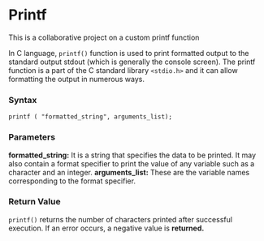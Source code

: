 # Printf

This is a collaborative project on a custom printf function

In C language, ```printf()``` function is used to print formatted output to the standard output stdout (which is generally the console screen).  The printf function is a part of the C standard library ```<stdio.h>``` and it can allow formatting the output in numerous ways.

### Syntax
```
printf ( "formatted_string", arguments_list);
```
### Parameters
**formatted_string:** It is a string that specifies the data to be printed. It may also contain a format specifier to print the value of any variable such as a character and an integer.
**arguments_list:** These are the variable names corresponding to the format specifier.
### Return Value
```printf()``` returns the number of characters printed after successful execution.
If an error occurs, a negative value is **returned.**
